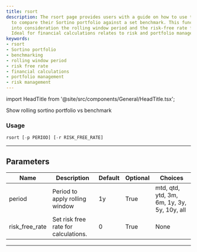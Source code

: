 ```yaml
---
title: rsort
description: The rsort page provides users with a guide on how to use the rsort function
  to compare their Sortino portfolio against a set benchmark. This function takes
  into consideration the rolling window period and the risk-free rate for calculations.
  Ideal for financial calculations relates to risk and portfolio management.
keywords:
- rsort
- Sortino portfolio
- benchmarking
- rolling window period
- risk free rate
- financial calculations
- portfolio management
- risk management
---
```


import HeadTitle from '@site/src/components/General/HeadTitle.tsx';

<HeadTitle title="portfolio /rsort - Reference | OpenBB Terminal Docs" />

Show rolling sortino portfolio vs benchmark

### Usage

```python
rsort [-p PERIOD] [-r RISK_FREE_RATE]
```

---

## Parameters

| Name | Description | Default | Optional | Choices |
| ---- | ----------- | ------- | -------- | ------- |
| period | Period to apply rolling window | 1y | True | mtd, qtd, ytd, 3m, 6m, 1y, 3y, 5y, 10y, all |
| risk_free_rate | Set risk free rate for calculations. | 0 | True | None |

---
